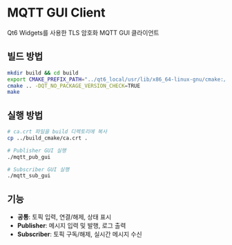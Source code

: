 # MQTT GUI Client

Qt6 Widgets를 사용한 TLS 암호화 MQTT GUI 클라이언트

## 빌드 방법

```bash
mkdir build && cd build
export CMAKE_PREFIX_PATH="../qt6_local/usr/lib/x86_64-linux-gnu/cmake:/usr/lib/x86_64-linux-gnu/cmake"
cmake .. -DQT_NO_PACKAGE_VERSION_CHECK=TRUE
make
```

## 실행 방법

```bash
# ca.crt 파일을 build 디렉토리에 복사
cp ../build_cmake/ca.crt .

# Publisher GUI 실행
./mqtt_pub_gui

# Subscriber GUI 실행
./mqtt_sub_gui
```

## 기능

- **공통**: 토픽 입력, 연결/해제, 상태 표시
- **Publisher**: 메시지 입력 및 발행, 로그 출력
- **Subscriber**: 토픽 구독/해제, 실시간 메시지 수신